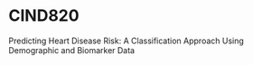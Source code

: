 # CIND820
Predicting Heart Disease Risk: A Classification Approach Using Demographic and Biomarker Data
